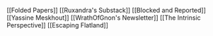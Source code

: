 [[Folded Papers]]
[[Ruxandra's Substack]]
[[Blocked and Reported]]
[[Yassine Meskhout]]
[[WrathOfGnon's Newsletter]]
[[The Intrinsic Perspective]]
[[Escaping Flatland]]
